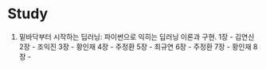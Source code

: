 # Study
1. 밑바닥부터 시작하는 딥러닝: 파이썬으로 익히는 딥러닝 이론과 구현.
1장 - 김연신
2장 - 조익진
3장 - 황인재
4장 - 주정환
5장 - 최규연
6장 - 주정환
7장 - 황인재
8장 - 
